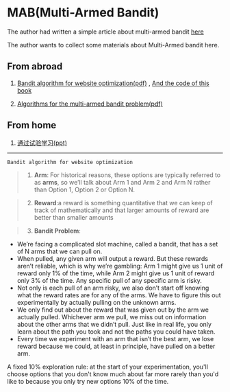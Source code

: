MAB(Multi-Armed Bandit)
===

The author had written a simple article about multi-armed bandit [here](http://kunth.github.io/bandit-algorithm/)

The author wants to collect some materials about Multi-Armed bandit here.

## From abroad 
1. [Bandit algorithm for website optimization(pdf)](http://pdf.th7.cn/down/files/1312/bandit_algorithms_for_website_optimization.pdf) 
, [And the code of this book](https://github.com/johnmyleswhite/BanditsBook)

2. [Algorithms for the multi-armed bandit problem(pdf)](http://www.cs.mcgill.ca/~vkules/bandits.pdf)

## From home
1. [通过试验学习(ppt)](http://netcomm.bjtu.edu.cn/wp-content/uploads/2013/08/%E7%AC%AC%E5%8D%81%E4%B8%89%E8%AF%BE%EF%BC%9A%E9%80%9A%E8%BF%87%E8%AF%95%E9%AA%8C%E5%AD%A6%E4%B9%A0.pptx)

******

`Bandit algorithm for website optimization `
> 1. **Arm**: For historical reasons, these options are typically referred to as **arms**, so we’ll talk about Arm 1 and Arm 2 and Arm N rather than Option 1, Option 2 or Option N.

> 2. **Reward**:a reward is something quantitative that we can keep of track of mathematically and that larger amounts of reward are better than smaller amounts

> 3. **Bandit Problem**: 
* We’re facing a complicated slot machine, called a bandit, that has a set of N arms that we can pull on.
* When pulled, any given arm will output a reward. But these rewards aren’t reliable, which is why we’re gambling: Arm 1 might give us 1 unit of reward only 1% of the time, while Arm 2 might give us 1 unit of reward only 3% of the time. Any specific pull of any specific arm is risky.
* Not only is each pull of an arm risky, we also don’t start off knowing what the reward rates are for any of the arms. We have to figure this out experimentally by actually pulling on the unknown arms.
* We only find out about the reward that was given out by the arm we actually pulled.
Whichever arm we pull, we miss out on information about the other arms that we
didn’t pull. Just like in real life, you only learn about the path you took and not the
paths you could have taken.
* Every time we experiment with an arm that isn’t the best arm, we lose reward because we could, at least in principle, have pulled on a better arm.


A fixed 10% exploration rule: at the start of your experimentation, you'll choose options that you don't know much about far more rarely than you'd like to because you only try new options 10% of the time.
